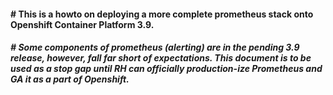#### # This is a howto on deploying a more complete prometheus stack onto Openshift Container Platform 3.9. 
##### # Some components of prometheus (alerting) are in the pending 3.9 release, however, fall far short of expectations.  This document is to be used as a stop gap until RH can officially production-ize Prometheus and GA it as a part of Openshift.


